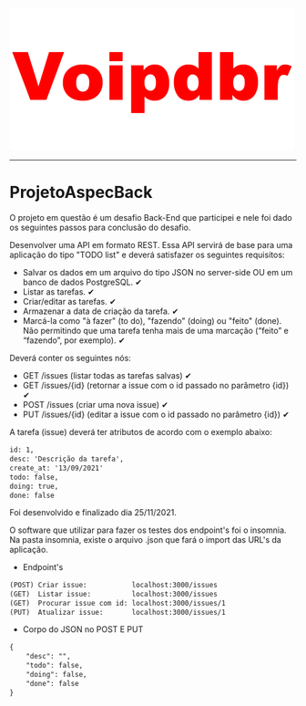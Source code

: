<img src="./images/voip.gif" width="500px"/>

---

# ProjetoAspecBack

O projeto em questão é um desafio Back-End que participei e nele foi dado os seguintes passos para conclusão do desafio.

Desenvolver uma API em formato REST. Essa API servirá de base para uma aplicação do
tipo "TODO list" e deverá satisfazer os seguintes requisitos:

- Salvar os dados em um arquivo do tipo JSON no server-side OU em um banco de dados 
PostgreSQL. ✔
- Listar as tarefas. ✔
- Criar/editar as tarefas. ✔
- Armazenar a data de criação da tarefa. ✔
- Marcá-la como "à fazer" (to do), "fazendo" (doing) ou "feito" (done). Não permitindo que
uma tarefa tenha mais de uma marcação (“feito” e “fazendo”, por exemplo). ✔

Deverá conter os seguintes nós:
- GET /issues (listar todas as tarefas salvas) ✔
- GET /issues/{id} (retornar a issue com o id passado no parâmetro {id}) ✔
- POST /issues (criar uma nova issue) ✔
- PUT /issues/{id} (editar a issue com o id passado no parâmetro {id}) ✔

A tarefa (issue) deverá ter atributos de acordo com o exemplo abaixo:

```
id: 1,
desc: 'Descrição da tarefa',
create_at: '13/09/2021'
todo: false,
doing: true,
done: false
```

Foi desenvolvido e finalizado dia 25/11/2021.

O software que utilizar para fazer os testes dos endpoint's foi o insomnia.
Na pasta insomnia, existe o arquivo .json que fará o import das URL's da aplicação.


- Endpoint's

```
(POST) Criar issue:           localhost:3000/issues
(GET)  Listar issue:          localhost:3000/issues
(GET)  Procurar issue com id: localhost:3000/issues/1
(PUT)  Atualizar issue:       localhost:3000/issues/1
```

- Corpo do JSON no POST E PUT

```
{
	"desc": "",
	"todo": false,
	"doing": false,
	"done": false
}
```
